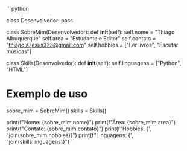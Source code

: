 ´´´python

class Desenvolvedor:
    pass

class SobreMim(Desenvolvedor):
    def __init__(self):
        self.nome = "Thiago Albuquerque"
        self.area = "Estudante e Editor"
        self.contato = "thiago.a.jesus323@gmail.com"
        self.hobbies = ["Ler livros", "Escutar músicas"]

class Skills(Desenvolvedor):
    def __init__(self):
        self.linguagens = ["Python", "HTML"]

# Exemplo de uso
sobre_mim = SobreMim()
skills = Skills()

print(f"Nome: {sobre_mim.nome}")
print(f"Área: {sobre_mim.area}")
print(f"Contato: {sobre_mim.contato}")
print(f"Hobbies: {', '.join(sobre_mim.hobbies)}")
print(f"Linguagens: {', '.join(skills.linguagens)}")
´´´
